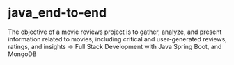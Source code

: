 # java_end-to-end
The objective of a movie reviews project is to gather, analyze, and present information related to movies, including critical and user-generated reviews, ratings, and insights -> Full Stack Development with Java Spring Boot, and MongoDB
